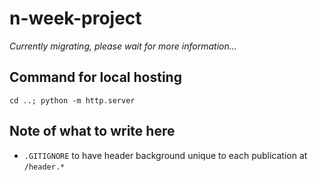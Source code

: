 # n-week-project
*Currently migrating, please wait for more information...*

## Command for local hosting
```batch
cd ..; python -m http.server
```

## Note of what to write here
- `.GITIGNORE` to have header background unique to each publication at `/header.*`